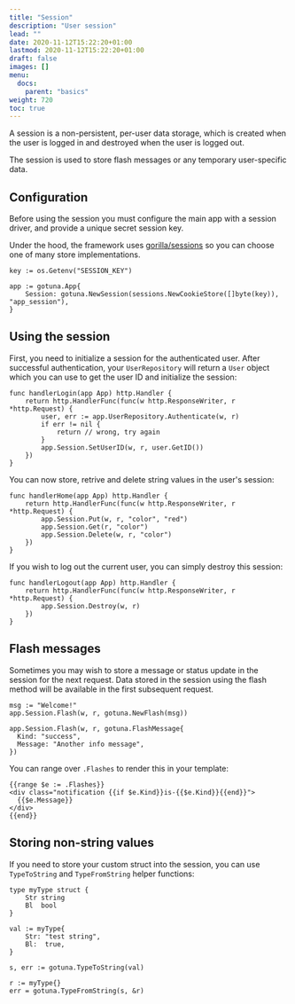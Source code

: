 ```yaml
---
title: "Session"
description: "User session"
lead: ""
date: 2020-11-12T15:22:20+01:00
lastmod: 2020-11-12T15:22:20+01:00
draft: false
images: []
menu: 
  docs:
    parent: "basics"
weight: 720
toc: true
---
```


A session is a non-persistent, per-user data storage, which is created when the user is 
logged in and destroyed when the user is logged out.

The session is used to store flash messages or any temporary user-specific data.


## Configuration
Before using the session you must configure the main app with a session driver,
and provide a unique secret session key.

Under the hood, the framework uses [gorilla/sessions](https://github.com/gorilla/sessions)
so you can choose one of many store implementations.

```
key := os.Getenv("SESSION_KEY")

app := gotuna.App{
	Session: gotuna.NewSession(sessions.NewCookieStore([]byte(key)), "app_session"),
}
```

## Using the session
First, you need to initialize a session for the authenticated user. 
After successful authentication, your `UserRepository` will return a `User` object 
which you can use to get the user ID and initialize the session:
```
func handlerLogin(app App) http.Handler {
	return http.HandlerFunc(func(w http.ResponseWriter, r *http.Request) {
		user, err := app.UserRepository.Authenticate(w, r)
		if err != nil {
			return // wrong, try again
		}
		app.Session.SetUserID(w, r, user.GetID())
	})
}
```

You can now store, retrive and delete string values in the user's session:
```
func handlerHome(app App) http.Handler {
	return http.HandlerFunc(func(w http.ResponseWriter, r *http.Request) {
		app.Session.Put(w, r, "color", "red")
		app.Session.Get(r, "color")
		app.Session.Delete(w, r, "color")
	})
}
```
If you wish to log out the current user, you can simply destroy this session:
```
func handlerLogout(app App) http.Handler {
	return http.HandlerFunc(func(w http.ResponseWriter, r *http.Request) {
		app.Session.Destroy(w, r)
	})
}
```

## Flash messages
Sometimes you may wish to store a message or status update in the session for the next request. 
Data stored in the session using the flash method will be available in the first subsequent request.

```
msg := "Welcome!"
app.Session.Flash(w, r, gotuna.NewFlash(msg))

app.Session.Flash(w, r, gotuna.FlashMessage{
  Kind: "success",
  Message: "Another info message",
})
```

You can range over `.Flashes` to render this in your template:
```
{{range $e := .Flashes}}
<div class="notification {{if $e.Kind}}is-{{$e.Kind}}{{end}}">
  {{$e.Message}}
</div>
{{end}}
```

## Storing non-string values
If you need to store your custom struct into the session, you can use 
`TypeToString` and `TypeFromString` helper functions:
```
type myType struct {
	Str string
	Bl  bool
}

val := myType{
	Str: "test string",
	Bl:  true,
}

s, err := gotuna.TypeToString(val)

r := myType{}
err = gotuna.TypeFromString(s, &r)
```
